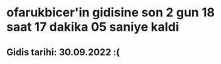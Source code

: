 # ofarukbicer'in gidisine son 2 gun 18 saat 17 dakika 05 saniye kaldi

## Gidis tarihi: 30.09.2022 :(